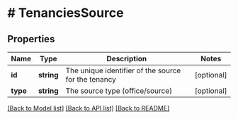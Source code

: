 # # TenanciesSource

## Properties

Name | Type | Description | Notes
------------ | ------------- | ------------- | -------------
**id** | **string** | The unique identifier of the source for the tenancy | [optional]
**type** | **string** | The source type (office/source) | [optional]

[[Back to Model list]](../../README.md#models) [[Back to API list]](../../README.md#endpoints) [[Back to README]](../../README.md)
